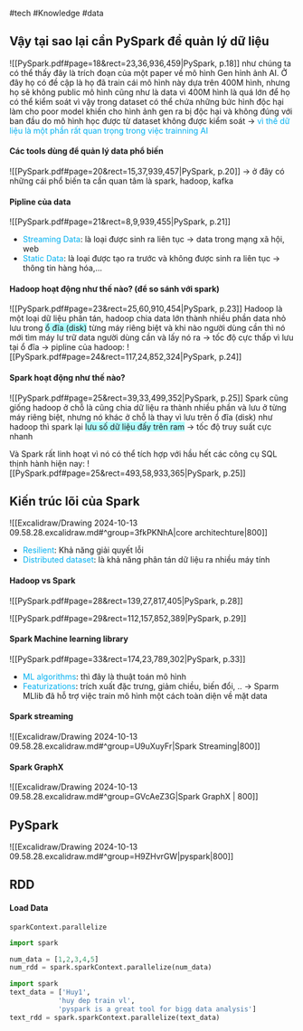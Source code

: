#tech #Knowledge #data 

## Vậy tại sao lại cần PySpark để quản lý dữ liệu
![[PySpark.pdf#page=18&rect=23,36,936,459|PySpark, p.18]]
như chúng ta có thể thấy đây là trích đoạn của một paper về mô hình Gen hỉnh ảnh AI. Ở đây họ có đề cập là họ đã train cái mô hình này dựa trên 400M hình, nhưng họ sẽ không public mô hình cũng như là data vì 400M hình là quá lớn để họ có thể kiểm soát vì vậy trong dataset có thể chứa những bức hình độc hại làm cho poor model khiến cho hình ảnh gen ra bị độc hại và không đúng với ban đầu do mô hình học được từ dataset không được kiểm soát
-> <font color="#00b0f0">vì thế dữ liệu là một phần rất quan trọng trong việc trainning AI </font>

#### Các tools dùng để quản lý data phổ biến
![[PySpark.pdf#page=20&rect=15,37,939,457|PySpark, p.20]]
-> ở đây có những cái phổ biến ta cần quan tâm là spark, hadoop, kafka

#### Pipline của data
![[PySpark.pdf#page=21&rect=8,9,939,455|PySpark, p.21]]
- <font color="#00b0f0">Streaming Data</font>: là loại được sinh ra liên tục -> data trong mạng xã hội, web
- <font color="#00b0f0">Static Data</font>: là loại được tạo ra trước và không được sinh ra liên tục -> thông tin hàng hóa,...
#### Hadoop hoạt động như thế nào? (để so sánh với spark)
![[PySpark.pdf#page=23&rect=25,60,910,454|PySpark, p.23]]
Hadoop là một loại dữ liệu phân tán, hadoop chia data lớn thành nhiều phần data nhỏ lưu trong <span style="background:#b1ffff">ổ đĩa (disk)</span> từng máy riêng biệt và khi nào người dùng cần thì nó mới tìm máy lư trữ data người dùng cần và lấy nó ra -> tốc độ cực thấp vì lưu tại ổ đĩa
-> pipline của hadoop: 
![[PySpark.pdf#page=24&rect=117,24,852,324|PySpark, p.24]]

#### Spark hoạt động như thế nào? 
![[PySpark.pdf#page=25&rect=39,33,499,352|PySpark, p.25]]
Spark cũng giống hadoop ở chỗ là cũng chia dữ liệu ra thành nhiều phần và lưu ở từng máy riêng biệt, nhưng nó khác ở chỗ là thay vì lưu trên ổ đĩa (disk) như hadoop thì spark lại <span style="background:#b1ffff">lưu số dữ liệu đấy trên ram</span> -> tốc độ truy suất cực nhanh 

Và Spark rất linh hoạt vì nó có thể tích hợp với hầu hết các công cụ SQL thịnh hành hiện nay: 
![[PySpark.pdf#page=25&rect=493,58,933,365|PySpark, p.25]]
## Kiến trúc lõi của Spark
![[Excalidraw/Drawing 2024-10-13 09.58.28.excalidraw.md#^group=3fkPKNhA|core architechture|800]]
- <font color="#00b0f0">Resilient</font>: Khả năng giải quyết lỗi
- <font color="#00b0f0">Distributed dataset</font>: là khả năng phân tán dữ liệu ra nhiều máy tính
#### Hadoop vs Spark
![[PySpark.pdf#page=28&rect=139,27,817,405|PySpark, p.28]]

![[PySpark.pdf#page=29&rect=112,157,852,389|PySpark, p.29]]
#### Spark Machine learning library
![[PySpark.pdf#page=33&rect=174,23,789,302|PySpark, p.33]]
- <font color="#00b0f0">ML algorithms</font>: thì đây là thuật toán mô hình
- <font color="#00b0f0">Featurizations</font>: trích xuất đặc trưng, giảm chiều, biến đổi, ..
-> Sparm MLlib đã hỗ trợ việc train mô hình một cách toàn diện về mặt data 

#### Spark streaming
![[Excalidraw/Drawing 2024-10-13 09.58.28.excalidraw.md#^group=U9uXuyFr|Spark Streaming|800]]

#### Spark GraphX
![[Excalidraw/Drawing 2024-10-13 09.58.28.excalidraw.md#^group=GVcAeZ3G|Spark GraphX | 800]]

## PySpark
![[Excalidraw/Drawing 2024-10-13 09.58.28.excalidraw.md#^group=H9ZHvrGW|pyspark|800]]

## RDD
#### Load Data
`sparkContext.parallelize`

```Python
import spark

num_data = [1,2,3,4,5]
num_rdd = spark.sparkContext.parallelize(num_data)
```

```Python
import spark
text_data = ['Huy1',
			'huy dep train vl', 
			'pyspark is a great tool for bigg data analysis']
text_rdd = spark.sparkContext.parallelize(text_data)
```

